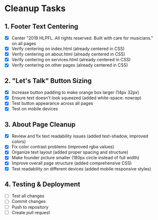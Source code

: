 # Cleanup Tasks

## 1. Footer Text Centering
- [x] Center "2019 HLPFL. All rights reserved. Built with care for musicians." on all pages
- [x] Verify centering on index.html (already centered in CSS)
- [x] Verify centering on about.html (already centered in CSS)
- [x] Verify centering on services.html (already centered in CSS)
- [x] Verify centering on other pages (already centered in CSS)

## 2. "Let's Talk" Button Sizing
- [x] Increase button padding to make orange box larger (14px 32px)
- [x] Ensure text doesn't look squeezed (added white-space: nowrap)
- [x] Test button appearance across all pages
- [x] Test on mobile devices

## 3. About Page Cleanup
- [x] Review and fix text readability issues (added text-shadow, improved colors)
- [x] Fix color contrast problems (improved rgba values)
- [x] Organize text layout (added proper spacing and structure)
- [x] Make founder picture smaller (180px circle instead of full width)
- [x] Improve overall page structure (added comprehensive CSS)
- [x] Test readability on different devices (added mobile responsive styles)

## 4. Testing & Deployment
- [ ] Test all changes
- [ ] Commit changes
- [ ] Push to repository
- [ ] Create pull request